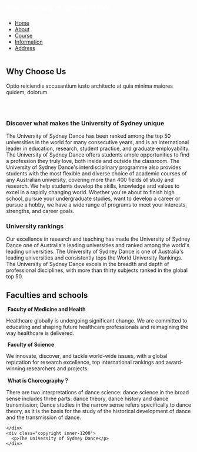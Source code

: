 <!DOCTYPE html>
<html lang="en">
<head>
  <meta charset="UTF-8">
  <meta name="viewport" content="width=device-width, initial-scale=1.0">
  <title>The University of Sydney Dance</title>
  <link rel="stylesheet" href="css/reset.css">
  <link rel="stylesheet" href="css/header.css">
  <link rel="stylesheet" href="css/footer.css">
  <link rel="stylesheet" href="css/index.css">
</head>
<body>
  <!-- 头部 -->
  <div class="header">
    <div class="inner-1200">
      <div class="logo">
        <p style="color:#fff; margin-top:25px; font-size:20px; font-family:Tahoma, Geneva, sans-serif; ">The University of Sydney Dance</p>
      </div>
      <div class="nav">
        <ul>
          <li><a href="index.html">Home</a></li>
          <li><a href="About.html">About</a></li>
          <li><a href="Course.html">Course</a></li>
          <li><a href="Information.html"> Information</a></li>
          <li><a href="Address.html">Address</a></li>
        </ul>
      </div>
    </div>
  </div>

  <!-- banner -->
  <div class="banner">
    <img src="images/008.1.png" alt="">
  </div>

  <!-- 主体 -->
  <div class="main">
    <div class="inner-1200">
      <h2>Why Choose Us</h2>
      <p>Optio reiciendis accusantium iusto architecto at quia minima maiores quidem, dolorum.</p>
      <div class="list">
      <h3>&nbsp;</h3>
          <h3>Discover what makes the University of Sydney unique</h3>
          <p>The University of Sydney Dance has been ranked among the top 50 universities in the world for many consecutive years, and is an international leader in education, research, student practice, and graduate employability. The University of Sydney Dance offers students ample opportunities to find a profession they truly love, both inside and outside the classroom. The University of Sydney Dance's interdisciplinary programme also provides students with the most flexible and diverse choice of academic courses of any Australian university, covering more than 400 fields of study and research. We help students develop the skills, knowledge and values to excel in a rapidly changing world. Whether you're about to finish high school, pursue your undergraduate studies, want to develop a career or pursue a hobby, we have a wide range of programs to meet your interests, strengths, and career goals.</p>
          <h3>University rankings</h3>
          <p>Our excellence in research and teaching has made the University of Sydney Dance one of Australia's leading universities and ranked among the world's leading universities. The University of Sydney Dance is one of Australia's leading universities and consistently tops the World University Rankings. The University of Sydney Dance excels in the breadth and depth of professional disciplines, with more than thirty subjects ranked in the global top 50.</p>
          <div class="main">
    <div class="inner-1200">
      <h2>Faculties and schools</h2>
      <div class="container">
        <div class="item">
          <img src="images/001.jpeg" alt="">
          <strong>Faculty of Medicine and Health</strong>
          <p>Healthcare globally is undergoing significant change. We are committed to educating and shaping future healthcare professionals and reimagining the way healthcare is delivered.</p>
        </div>
        <div class="item">
          <img src="images/002.jpeg" alt="">
          <strong>Faculty of Science</strong>
          <p>We innovate, discover, and tackle world-wide issues, with a global reputation for research excellence, top international rankings and award-winning researchers and projects. </p>
        </div>
        <div class="item">
          <img src="images/003.jpeg" alt="">
          <strong>What is Choreography？</strong>
          <p>There are two interpretations of dance science: dance science in the broad sense includes three parts: dance theory, dance history and dance transmission; Dance studies in the narrow sense refers specifically to dance theory, as it is the basis for the study of the historical development of dance and the transmission of dance.</p>
        </div>
      </div>
    </div>
  </div>
        </div>
    </div>
  </div>

  <!-- 底部 -->
  <div class="footer">
    <div class="inner-1200">
      
    </div>
    <div class="copyright inner-1200">
      <p>The University of Sydney Dance</p>
    </div>
  </div>
</body>
</html>
